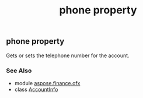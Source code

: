 ﻿---
title: phone property
second_title: Aspose.Finance for Python via .NET API References
description: 
type: docs
weight: 70
url: /python-net/aspose.finance.ofx/accountinfo/phone/
is_root: false
---

## phone property


Gets or sets the telephone number for the account.

### See Also
* module [aspose.finance.ofx](../../)
* class [AccountInfo](/finance/python-net/aspose.finance.ofx/accountinfo)
